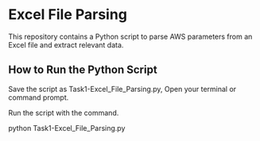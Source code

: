 # Excel File Parsing

This repository contains a Python script to parse AWS parameters from an Excel file and extract relevant data.

## How to Run the Python Script

Save the script as Task1-Excel_File_Parsing.py, Open your terminal or command prompt.

Run the script with the command.

python Task1-Excel_File_Parsing.py
